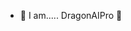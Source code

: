 - 🐉 I am.....  DragonAIPro 🐉


<!---
DragonAIPro/DragonAIPro is a ✨ special ✨ repository because its `README.md` (this file) appears on your GitHub profile.
You can click the Preview link to take a look at your changes.
--->
